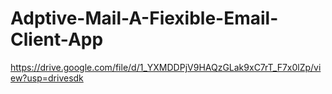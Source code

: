 # Adptive-Mail-A-Fiexible-Email-Client-App
https://drive.google.com/file/d/1_YXMDDPjV9HAQzGLak9xC7rT_F7x0lZp/view?usp=drivesdk
